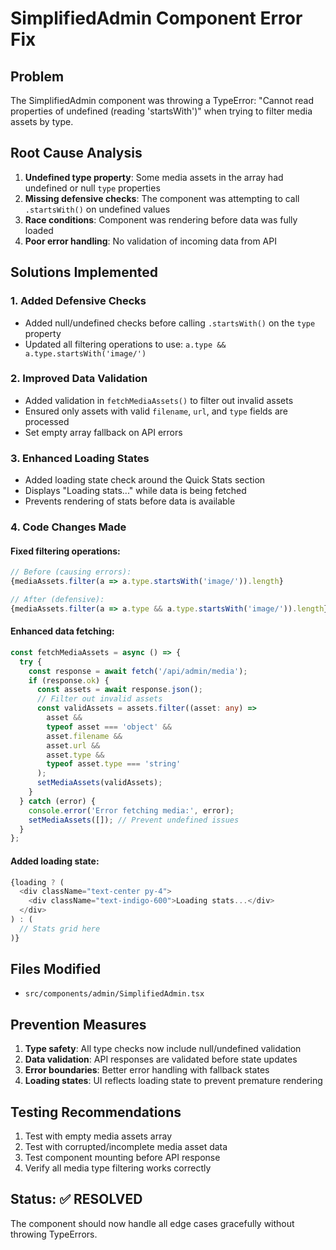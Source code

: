 # SimplifiedAdmin Component Error Fix

## Problem
The SimplifiedAdmin component was throwing a TypeError: "Cannot read properties of undefined (reading 'startsWith')" when trying to filter media assets by type.

## Root Cause Analysis
1. **Undefined type property**: Some media assets in the array had undefined or null `type` properties
2. **Missing defensive checks**: The component was attempting to call `.startsWith()` on undefined values
3. **Race conditions**: Component was rendering before data was fully loaded
4. **Poor error handling**: No validation of incoming data from API

## Solutions Implemented

### 1. Added Defensive Checks
- Added null/undefined checks before calling `.startsWith()` on the `type` property
- Updated all filtering operations to use: `a.type && a.type.startsWith('image/')`

### 2. Improved Data Validation
- Added validation in `fetchMediaAssets()` to filter out invalid assets
- Ensured only assets with valid `filename`, `url`, and `type` fields are processed
- Set empty array fallback on API errors

### 3. Enhanced Loading States
- Added loading state check around the Quick Stats section
- Displays "Loading stats..." while data is being fetched
- Prevents rendering of stats before data is available

### 4. Code Changes Made

#### Fixed filtering operations:
```typescript
// Before (causing errors):
{mediaAssets.filter(a => a.type.startsWith('image/')).length}

// After (defensive):
{mediaAssets.filter(a => a.type && a.type.startsWith('image/')).length}
```

#### Enhanced data fetching:
```typescript
const fetchMediaAssets = async () => {
  try {
    const response = await fetch('/api/admin/media');
    if (response.ok) {
      const assets = await response.json();
      // Filter out invalid assets
      const validAssets = assets.filter((asset: any) => 
        asset && 
        typeof asset === 'object' && 
        asset.filename && 
        asset.url && 
        asset.type &&
        typeof asset.type === 'string'
      );
      setMediaAssets(validAssets);
    }
  } catch (error) {
    console.error('Error fetching media:', error);
    setMediaAssets([]); // Prevent undefined issues
  }
};
```

#### Added loading state:
```typescript
{loading ? (
  <div className="text-center py-4">
    <div className="text-indigo-600">Loading stats...</div>
  </div>
) : (
  // Stats grid here
)}
```

## Files Modified
- `src/components/admin/SimplifiedAdmin.tsx`

## Prevention Measures
1. **Type safety**: All type checks now include null/undefined validation
2. **Data validation**: API responses are validated before state updates
3. **Error boundaries**: Better error handling with fallback states
4. **Loading states**: UI reflects loading state to prevent premature rendering

## Testing Recommendations
1. Test with empty media assets array
2. Test with corrupted/incomplete media asset data
3. Test component mounting before API response
4. Verify all media type filtering works correctly

## Status: ✅ RESOLVED
The component should now handle all edge cases gracefully without throwing TypeErrors.